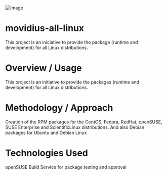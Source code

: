 ![image](https://github.com/cabelo/movidius-all-linux/assets/675645/cb653888-0c24-4163-a9cc-c5eaa3fa3a66)

# movidius-all-linux
This project  is an iniciative to provide the package (runtime and development) for all Linux distributions.

# Overview / Usage

This project is an initiative to provide the packages (runtime and development) for all Linux distributions.

# Methodology / Approach

Creation of the RPM packages for the CentOS, Fedora, RedHat, openSUSE, SUSE Enterprise and ScientificLinux distributions.
And also Debian packages for Ubuntu and Debian Linux
# Technologies Used

openSUSE Build Service for package testing and approval
